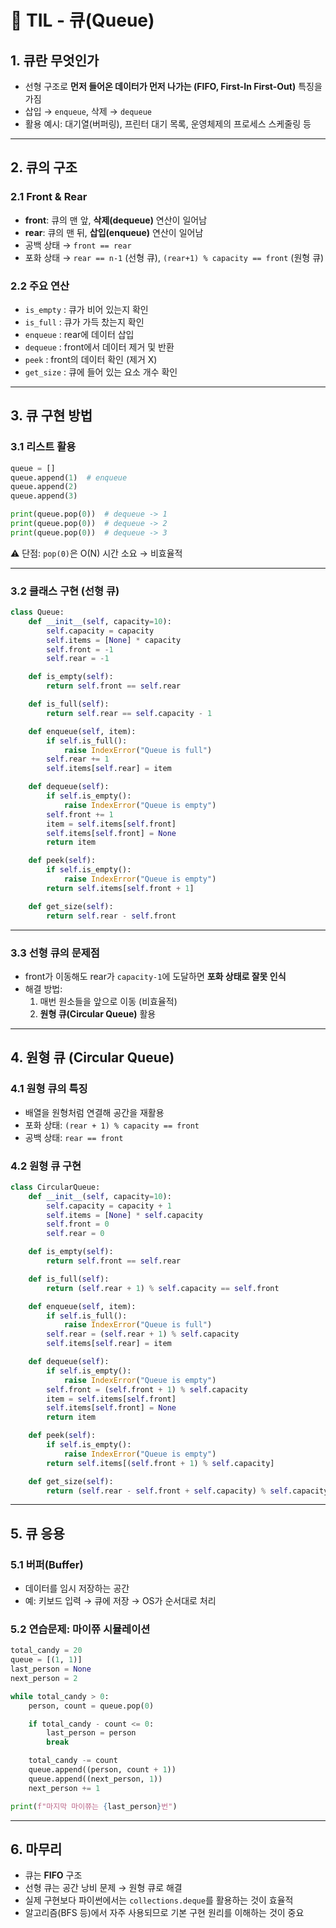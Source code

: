 # 📌 TIL - 큐(Queue)

## 1. 큐란 무엇인가

- 선형 구조로 **먼저 들어온 데이터가 먼저 나가는 (FIFO, First-In First-Out)** 특징을 가짐  
- 삽입 → `enqueue`, 삭제 → `dequeue`  
- 활용 예시: 대기열(버퍼링), 프린터 대기 목록, 운영체제의 프로세스 스케줄링 등  

---

## 2. 큐의 구조

### 2.1 Front & Rear
- **front**: 큐의 맨 앞, **삭제(dequeue)** 연산이 일어남
- **rear**: 큐의 맨 뒤, **삽입(enqueue)** 연산이 일어남
- 공백 상태 → `front == rear`
- 포화 상태 → `rear == n-1` (선형 큐), `(rear+1) % capacity == front` (원형 큐)

### 2.2 주요 연산
- `is_empty` : 큐가 비어 있는지 확인
- `is_full` : 큐가 가득 찼는지 확인
- `enqueue` : rear에 데이터 삽입
- `dequeue` : front에서 데이터 제거 및 반환
- `peek` : front의 데이터 확인 (제거 X)
- `get_size` : 큐에 들어 있는 요소 개수 확인

---

## 3. 큐 구현 방법

### 3.1 리스트 활용
```python
queue = []
queue.append(1)  # enqueue
queue.append(2)
queue.append(3)

print(queue.pop(0))  # dequeue -> 1
print(queue.pop(0))  # dequeue -> 2
print(queue.pop(0))  # dequeue -> 3
```
⚠️ 단점: `pop(0)`은 O(N) 시간 소요 → 비효율적

---

### 3.2 클래스 구현 (선형 큐)
```python
class Queue:
    def __init__(self, capacity=10):
        self.capacity = capacity
        self.items = [None] * capacity
        self.front = -1
        self.rear = -1

    def is_empty(self):
        return self.front == self.rear

    def is_full(self):
        return self.rear == self.capacity - 1

    def enqueue(self, item):
        if self.is_full():
            raise IndexError("Queue is full")
        self.rear += 1
        self.items[self.rear] = item

    def dequeue(self):
        if self.is_empty():
            raise IndexError("Queue is empty")
        self.front += 1
        item = self.items[self.front]
        self.items[self.front] = None
        return item

    def peek(self):
        if self.is_empty():
            raise IndexError("Queue is empty")
        return self.items[self.front + 1]

    def get_size(self):
        return self.rear - self.front
```

---

### 3.3 선형 큐의 문제점
- front가 이동해도 rear가 `capacity-1`에 도달하면 **포화 상태로 잘못 인식**
- 해결 방법:
  1. 매번 원소들을 앞으로 이동 (비효율적)
  2. **원형 큐(Circular Queue)** 활용

---

## 4. 원형 큐 (Circular Queue)

### 4.1 원형 큐의 특징
- 배열을 원형처럼 연결해 공간을 재활용
- 포화 상태: `(rear + 1) % capacity == front`
- 공백 상태: `rear == front`

### 4.2 원형 큐 구현
```python
class CircularQueue:
    def __init__(self, capacity=10):
        self.capacity = capacity + 1
        self.items = [None] * self.capacity
        self.front = 0
        self.rear = 0

    def is_empty(self):
        return self.front == self.rear

    def is_full(self):
        return (self.rear + 1) % self.capacity == self.front

    def enqueue(self, item):
        if self.is_full():
            raise IndexError("Queue is full")
        self.rear = (self.rear + 1) % self.capacity
        self.items[self.rear] = item

    def dequeue(self):
        if self.is_empty():
            raise IndexError("Queue is empty")
        self.front = (self.front + 1) % self.capacity
        item = self.items[self.front]
        self.items[self.front] = None
        return item

    def peek(self):
        if self.is_empty():
            raise IndexError("Queue is empty")
        return self.items[(self.front + 1) % self.capacity]

    def get_size(self):
        return (self.rear - self.front + self.capacity) % self.capacity
```

---

## 5. 큐 응용

### 5.1 버퍼(Buffer)
- 데이터를 임시 저장하는 공간
- 예: 키보드 입력 → 큐에 저장 → OS가 순서대로 처리

### 5.2 연습문제: 마이쮸 시뮬레이션
```python
total_candy = 20
queue = [(1, 1)]
last_person = None
next_person = 2

while total_candy > 0:
    person, count = queue.pop(0)

    if total_candy - count <= 0:
        last_person = person
        break

    total_candy -= count
    queue.append((person, count + 1))
    queue.append((next_person, 1))
    next_person += 1

print(f"마지막 마이쮸는 {last_person}번")
```

---

## 6. 마무리

- 큐는 **FIFO** 구조
- 선형 큐는 공간 낭비 문제 → 원형 큐로 해결
- 실제 구현보다 파이썬에서는 `collections.deque`를 활용하는 것이 효율적
- 알고리즘(BFS 등)에서 자주 사용되므로 기본 구현 원리를 이해하는 것이 중요

